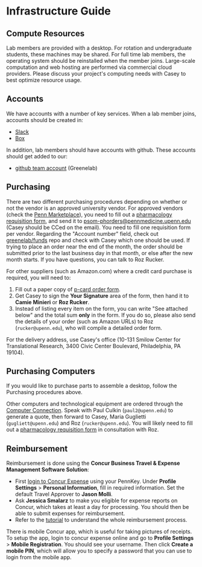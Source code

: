 # Infrastructure Guide

## Compute Resources

Lab members are provided with a desktop.
For rotation and undergraduate students, these machines may be shared.
For full time lab members, the operating system should be reinstalled when the member joins.
Large-scale computation and web hosting are performed via commercial cloud providers.
Please discuss your project's computing needs with Casey to best optimize resource usage.

## Accounts

We have accounts with a number of key services.
When a lab member joins, accounts should be created in:

- [Slack](https://slack.com)
- [Box](https://box.com)

In addition, lab members should have accounts with github.
These accounts should get added to our:

- [github team account](https://github.com/greenelab/) (Greenelab)

## Purchasing

There are two different purchasing procedures depending on whether or not the vendor is an approved university vendor.
For approved vendors (check the [Penn Marketplace](http://www.purchasing.upenn.edu/shopper/)), you need to fill out a [pharmacology requisition form](https://github.com/greenelab/onboarding/blob/master/forms-and-docs/regular-vendor-purchase-form.xlsx), and send it to <psom-phorders@pennmedicine.upenn.edu> (Casey should be CCed on the email).
You need to fill one requisition form per vendor.
Regarding the "Account number" field, check out [greenelab/funds](https://github.com/greenelab/funds) repo and check with Casey which one should be used.
If trying to place an order near the end of the month, the order should be submitted prior to the last business day in that month, or else after the new month starts. If you have questions, you can talk to Roz Rucker.

For other suppliers (such as Amazon.com) where a credit card purchase is required, you will need to:

1. Fill out a paper copy of [p-card order form](https://github.com/greenelab/onboarding/blob/master/forms-and-docs/p-card-order-form.pdf).
2. Get Casey to sign the **Your Signature** area of the form, then hand it to **Camie Minieri** or **Roz Rucker**.
3. Instead of listing every item on the form, you can write "See attached below" and the total sum **only** in the form.
If you do so, please also send the details of your order (such as Amazon URLs) to Roz (`rucker@upenn.edu`), who will compile a detailed order form.

For the delivery address, use Casey's office (10-131 Smilow Center for Translational Research, 3400 Civic Center Boulevard, Philadelphia, PA 19104).

## Purchasing Computers

If you would like to purchase parts to assemble a desktop, follow the Purchasing procedures above.

Other computers and technological equipment are ordered through the [Computer Connection](https://cms.business-services.upenn.edu/computerstore/). 
Speak with Paul Culkin (`paul2@upenn.edu`) to generate a quote, then forward to Casey, Maria Guglietti (`gugliett@upenn.edu`) and Roz (`rucker@upenn.edu`). 
You will likely need to fill out a [pharmacology requisition form](https://github.com/greenelab/onboarding/blob/master/forms-and-docs/regular-vendor-purchase-form.xlsx) in consultation with Roz.

## Reimbursement

Reimbursement is done using the **Concur Business Travel & Expense Management Software Solution**:

- First [login to Concur Expense](https://medley.isc-seo.upenn.edu/authentication/profile/concur?app=concurprod) using your PennKey.
Under **Profile Settings** > **Personal Information**, fill in required information.
Set the default Travel Approver to **Jason Molli**.
- Ask **Jessica Smalarz** to make you eligible for expense reports on Concur, which takes at least a day for processing.
You should then be able to submit expenses for reimbursement.
- Refer to the [tutorial](reimbursement_tutorial.md) to understand the whole reimbursement process.

There is mobile Concur app, which is useful for taking pictures of receipts.
To setup the app, login to concur expense online and go to **Profile Settings** > **Mobile Registration**.
You should see your username.
Then click **Create a mobile PIN**, which will allow you to specify a password that you can use to login from the mobile app.
